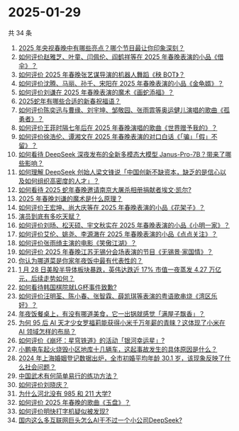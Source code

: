 # 2025-01-29

共 34 条

<!-- BEGIN ZHIHUQUESTIONS -->
<!-- 最后更新时间 Wed Jan 29 2025 01:01:09 GMT+0800 (China Standard Time) -->
1. [2025 年央视春晚中有哪些亮点？哪个节目最让你印象深刻？](https://www.zhihu.com/question/10768392352)
1. [如何评价赵雅芝、叶童、闫佩伦、阎鹤祥等在 2025 年春晚表演的小品《借伞》？](https://www.zhihu.com/question/10770665440)
1. [如何评价 2025 年春晚张艺谋导演的机器人舞蹈《秧 BOT》？](https://www.zhihu.com/question/10774104655)
1. [如何评价沈腾、马丽、孙千、宋阳在 2025 年春晚表演的小品《金龟婿》？](https://www.zhihu.com/question/10779879456)
1. [如何评价刘谦在 2025 年春晚表演的魔术《画蛇添福》？](https://www.zhihu.com/question/10776233527)
1. [2025蛇年有哪些合适的新春祝福语？](https://www.zhihu.com/question/7358699804)
1. [如何评价陈奕迅与曹缘、刘宇坤、邹敬园、张雨霏等奥运健儿演唱的歌曲《孤勇者》？](https://www.zhihu.com/question/10778988614)
1. [如何评价王菲时隔七年后在 2025 年春晚演唱的歌曲《世界赠予我的》？](https://www.zhihu.com/question/10776299108)
1. [如何评价徐浩伦、谭湘文在 2025 年春晚表演的对口白话《「骗」「假」不留》？](https://www.zhihu.com/question/10778510062)
1. [如何看待 DeepSeek 深夜发布的全新多模态大模型 Janus-Pro-7B？带来了哪些影响？](https://www.zhihu.com/question/10723192745)
1. [如何理解 DeepSeek 创始人梁文锋说「中国创新不缺资本，缺乏的是信心以及如何组织高密度的人才」？](https://www.zhihu.com/question/10697407514)
1. [如何看待 2025 蛇年春晚邀请南京大屠杀相册捐献者埃文·凯尔?](https://www.zhihu.com/question/10775579125)
1. [2025 年春晚刘谦的魔术是什么原理？](https://www.zhihu.com/question/10776319881)
1. [如何评价王宏坤、尚大庆等在 2025 年春晚表演的小品《花架子》？](https://www.zhihu.com/question/10777425250)
1. [演员到底有多吃天赋？](https://www.zhihu.com/question/443350396)
1. [如何评价刘旸、松天硕、宇文秋实在 2025 年春晚表演的小品《小明一家》？](https://www.zhihu.com/question/10784932203)
1. [如何评价艾伦、姚尧、李源澈在 2025 年春晚表演的小品《点点关注》？](https://www.zhihu.com/question/10781969665)
1. [如何评价张雨绮主演的电影《笑傲江湖》？](https://www.zhihu.com/question/10743868708)
1. [如何评价 2025 年春晚江苏无锡分会场表演的节目《无锡景·家国情》？](https://www.zhihu.com/question/10779138136)
1. [你认为哪道菜是你家年夜饭中最有代表性的？](https://www.zhihu.com/question/10071324067)
1. [1 月 28 日美股半导体板块暴跌，英伟达跌近 17% 市值一夜蒸发 4.27 万亿元，后续走势如何？](https://www.zhihu.com/question/10737601618)
1. [如何看待韩国棋院就LG杯事件致歉?](https://www.zhihu.com/question/10744176556)
1. [如何评价汪明荃、陈小春、张智霖、薛凯琪等表演的粤语歌串烧《湾区乐好》？](https://www.zhihu.com/question/10781207932)
1. [年夜饭餐桌上，有没有哪道美食，它一出锅就感觉「满屋子飘香」？](https://www.zhihu.com/question/9755732066)
1. [为何 95 后 AI 天才少女罗福莉能获得小米千万年薪的青睐？这体现了小米在 AI 领域怎样的布局？](https://www.zhihu.com/question/8261361359)
1. [如何评价《崩坏：星穹铁道》的活动「银河幸运星」?](https://www.zhihu.com/question/8452046138)
1. [小鹏电车起火烧毁小区地库十几辆车，这起事故发生的具体原因是什么？](https://www.zhihu.com/question/10525159802)
1. [2024 年上海婚姻登记数据出炉，全市初婚平均年龄 30.1 岁，该现象反映了什么社会问题？](https://www.zhihu.com/question/10592736092)
1. [中国武术有何简单易行的练功方法？](https://www.zhihu.com/question/404371021)
1. [如何评价刘晓庆？](https://www.zhihu.com/question/24572310)
1. [为什么河北没有 985 和 211 大学?](https://www.zhihu.com/question/561529740)
1. [如何评价 2025 年春晚的歌曲《玉盘》？](https://www.zhihu.com/question/10774652922)
1. [如何评价明快打字机疑似被发现?](https://www.zhihu.com/question/10464174218)
1. [国内这么多互联网巨头怎么AI干不过一个小公司DeepSeek?](https://www.zhihu.com/question/10664846993)
<!-- END ZHIHUQUESTIONS -->
